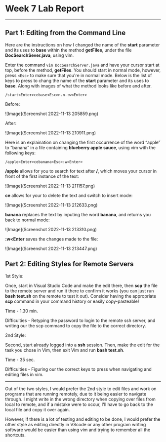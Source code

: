 # Week 7 Lab Report

---

## Part 1: Editing from the Command Line

Here are the instructions on how I changed the name of the **start** parameter and its uses to **base** 
within the method **getFiles**, under the file **DocSearchSever.java**, using vim.

Enter the command `vim DocSearchServer.java` and have your cursor start at top, before the method,
**getFiles**. You should start in normal mode, however, press `<Esc>` to make sure that you're in normal mode. 
Below is the list of keys to press to chang the name of the **start** parameter and its uses to **base**. 
Along with images of what the method looks like before and after. 

`/start<Enter>cebase<Esc>n.n.:w<Enter>`

Before: 

![Image](Screenshot 2022-11-13 205859.png)

After:

![Image](Screenshot 2022-11-13 210911.png)

Here is an explaination on changing the first occurrence of the word “apple” to “banana” in a file containing 
**blueberry apple sauce**, using vim with the following keys: 

`/apple<Enter>cebanana<Esc>:w<Enter>`

**/apple<Enter>** allows for you to search for text after **/**, which moves your cursor in front
of the first instance of the text:

![Image](Screenshot 2022-11-13 211157.png)

**ce**  allows for your to delete the text and switch to insert mode:

![Image](Screenshot 2022-11-13 212633.png)

**banana<Esc>** replaces the text by inputing the word **banana**, and 
**<Esc>** returns you back to normal mode:

![Image](Screenshot 2022-11-13 213310.png)

**:w<Enter** saves the changes made to the file:

![Image](Screenshot 2022-11-13 213447.png)

## Part 2: Editing Styles for Remote Servers

1st Style:

Once, start in Visual Studio Code and make the edit there, then **scp** the file to the remote server and run it there 
to confirm it works (you can just run **bash test.sh** on the remote to test it out). Consider having the appropriate 
**scp** command in your command history or easily copy-pasteable!

Time - 1.30 min.

Difficulties - Retyping the password to login to the remote ssh server, and writing our the scp command to copy
the file to the correct directory.

2nd Style:

Second, start already logged into a **ssh** session. Then, make the edit for the task you chose in Vim, 
then exit Vim and run **bash test.sh**.

Time - 35 sec.

Difficulties - Figuring our the correct keys to press when navigating and editing files in vim.

---

Out of the two styles, I would prefer the 2nd style to edit files and work on programs that are running remotely,
due to it being easier to navigate through. I might write in the wrong directory when copying over files from
local to remote, and if a mistake were to occur, I'll have to go back to the local file and copy it over again.

However, if there is a lot of testing and editing to be done, I would prefer the other style as editing directly
in VScode or any other program writing software would be easier than using vim and trying to remember all the shortcuts.